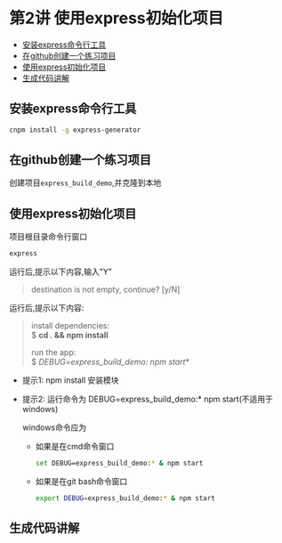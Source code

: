 # 第2讲 使用express初始化项目

<!-- MarkdownTOC -->

- [安装express命令行工具](#安装express命令行工具)
- [在github创建一个练习项目](#在github创建一个练习项目)
- [使用express初始化项目](#使用express初始化项目)
- [生成代码讲解](#生成代码讲解)

<!-- /MarkdownTOC -->


<a name="安装express命令行工具"></a>
## 安装express命令行工具

```bash
cnpm install -g express-generator
```

<a name="在github创建一个练习项目"></a>
## 在github创建一个练习项目

创建项目`express_build_demo`,并克隆到本地

<a name="使用express初始化项目"></a>
## 使用express初始化项目

项目根目录命令行窗口

```bash
express
```

运行后,提示以下内容,输入"Y"

> destination is not empty, continue? [y/N] 

运行后,提示以下内容:

> install dependencies:  
> 		$ **cd . && npm install**
>
> run the app:  
> 		$ **DEBUG=express_build_demo:* npm start**

- 提示1: npm install 安装模块
- 提示2: 运行命令为 DEBUG=express_build_demo:* npm start(不适用于windows)

	windows命令应为 	
		
	- 如果是在cmd命令窗口
		
		```bash
		set DEBUG=express_build_demo:* & npm start
		```

	- 如果是在git bash命令窗口
		
		```bash
		export DEBUG=express_build_demo:* & npm start
		```

<a name="生成代码讲解"></a>
## 生成代码讲解






